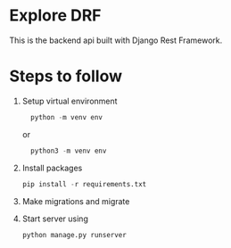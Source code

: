 # Explore DRF

This is the backend api built with Django Rest Framework.

# Steps to follow 

1. Setup virtual environment
  
    ```python
      python -m venv env
    ```
      or

    ```python
      python3 -m venv env
    ```
2. Install packages 
    
    ```python
    pip install -r requirements.txt
    ```
3. Make migrations and migrate 
4. Start server using 
    ```python
    python manage.py runserver
    ```
